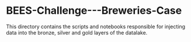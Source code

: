 # BEES-Challenge---Breweries-Case
This directory contains the scripts and notebooks responsible for injecting data into the bronze, silver and gold layers of the datalake.